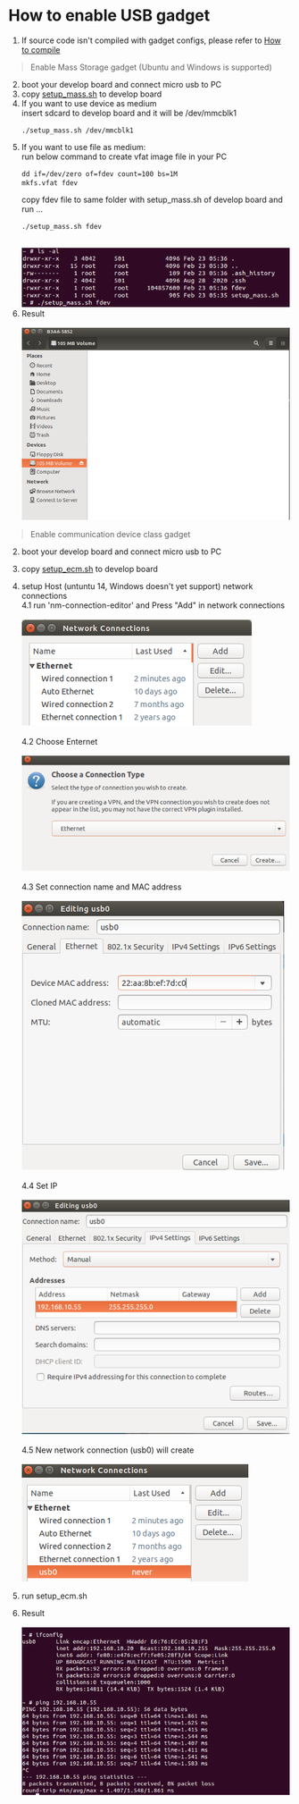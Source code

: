 # How to enable USB gadget
1. If source code isn't compiled with gadget configs, please refer to [How to compile](https://github.com/sunplus-plus1/SP7021)

>Enable Mass Storage gadget (Ubuntu and Windows is supported)
2. boot your develop board and connect micro usb to PC
3. copy [setup_mass.sh](https://github.com/sunplus-plus1/usb_gadget/blob/master/mass_storage_class/setup_mass.sh) to develop board
4. If you want to use device as medium \
insert sdcard to develop board and it will be /dev/mmcblk1
    ```
    ./setup_mass.sh /dev/mmcblk1
    ```
5. If you want to use file as medium: \
run below command to create vfat image file in your PC
    ```
    dd if=/dev/zero of=fdev count=100 bs=1M
    mkfs.vfat fdev
    ```
    copy fdev file to same folder with setup_mass.sh of develop board and run ...
    ```
    ./setup_mass.sh fdev
    ```
    \
![](https://github.com/sunplus-plus1/usb_gadget/blob/master/mass_storage_class/pic/storage_copy.png)
6. Result\
\
![](https://github.com/sunplus-plus1/usb_gadget/blob/master/mass_storage_class/pic/storage_result.png)

>Enable communication device class gadget
2. boot your develop board and connect micro usb to PC
3. copy [setup_ecm.sh](https://github.com/sunplus-plus1/usb_gadget/blob/master/communication_device_class/setup_ecm.sh) to develop board
4. setup Host (untuntu 14, Windows doesn't yet support) network connections\
4.1 run 'nm-connection-editor' and Press "Add" in network connections\
\
![](https://github.com/sunplus-plus1/usb_gadget/blob/master/communication_device_class/pic/network_setting_main.png)\
\
4.2 Choose Enternet\
\
![](https://github.com/sunplus-plus1/usb_gadget/blob/master/communication_device_class/pic/network_setting_choose.png)\
\
4.3 Set connection name and MAC address\
\
![](https://github.com/sunplus-plus1/usb_gadget/blob/master/communication_device_class/pic/network_setting_mac.png)\
\
4.4 Set IP\
\
![](https://github.com/sunplus-plus1/usb_gadget/blob/master/communication_device_class/pic/network_setting_ip.png)\
\
4.5 New network connection (usb0) will create\
\
![](https://github.com/sunplus-plus1/usb_gadget/blob/master/communication_device_class/pic/network_setting_ok.png)


5. run setup_ecm.sh
6. Result\
\
![](https://github.com/sunplus-plus1/usb_gadget/blob/master/communication_device_class/pic/network_setting_work.png)
